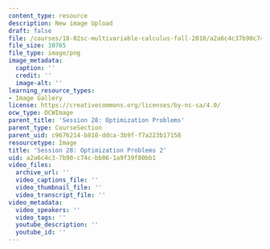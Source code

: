 ```yaml
---
content_type: resource
description: New image Upload
draft: false
file: /courses/18-02sc-multivariable-calculus-fall-2010/a2a6c4c37b90c74cbb061a9f39f80bb1_MIT18_02SC_L9Brds_7.png
file_size: 10765
file_type: image/png
image_metadata:
  caption: ''
  credit: ''
  image-alt: ''
learning_resource_types:
- Image Gallery
license: https://creativecommons.org/licenses/by-nc-sa/4.0/
ocw_type: OCWImage
parent_title: 'Session 28: Optimization Problems'
parent_type: CourseSection
parent_uid: c9676214-b810-ddca-3b9f-f7a223b17158
resourcetype: Image
title: 'Session 28: Optimization Problems 2'
uid: a2a6c4c3-7b90-c74c-bb06-1a9f39f80bb1
video_files:
  archive_url: ''
  video_captions_file: ''
  video_thumbnail_file: ''
  video_transcript_file: ''
video_metadata:
  video_speakers: ''
  video_tags: ''
  youtube_description: ''
  youtube_id: ''
---
```

